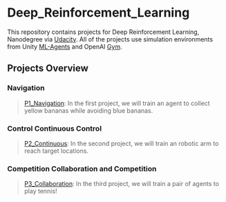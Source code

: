 # Deep_Reinforcement_Learning
This repository contains projects for Deep Reinforcement Learning, Nanodegree via [Udacity](https://www.udacity.com/course/deep-reinforcement-learning-nanodegree--nd893). All of the projects use simulation environments from Unity [ML-Agents](https://github.com/Unity-Technologies/ml-agents) and OpenAI [Gym](https://gym.openai.com/). 

## Projects Overview

### Navigation
>[P1_Navigation](https://github.com/nalbert9/Deep_Reinforcement_Learning/tree/master/P1_Navigation): In the first project, we will train an agent to collect yellow bananas while avoiding blue bananas.

### Control Continuous Control
>[P2_Continuous](https://github.com/nalbert9/Deep_Reinforcement_Learning/tree/master/P2_Continuous-control): In the second project, we will train an robotic arm to reach target locations.

### Competition Collaboration and Competition
>[P3_Collaboration](https://github.com/nalbert9/Deep_Reinforcement_Learning/tree/master/P3_Collab-compet): In the third project, we will train a pair of agents to play tennis!
